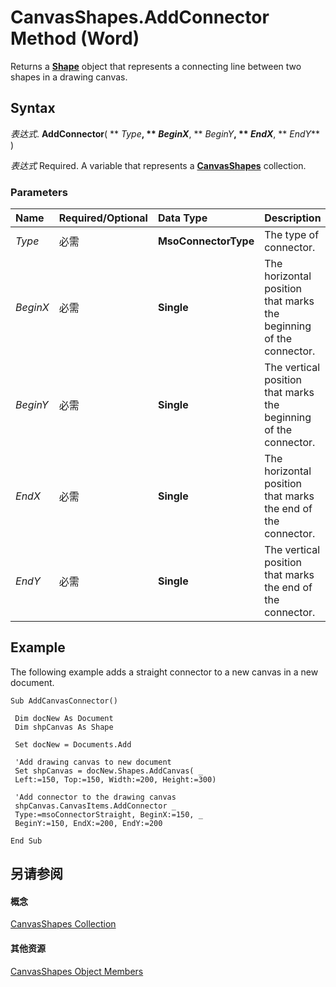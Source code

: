 
# CanvasShapes.AddConnector Method (Word)

Returns a  **[Shape](604029ce-9b2f-9748-5d4e-b458796fa2f0.md)** object that represents a connecting line between two shapes in a drawing canvas.


## Syntax

 _表达式_. **AddConnector**( ** _Type_**, ** _BeginX_**, ** _BeginY_**, ** _EndX_**, ** _EndY_** )

 _表达式_ Required. A variable that represents a **[CanvasShapes](f4b37915-7fde-2a21-0df0-fc3c97983900.md)** collection.


### Parameters



|**Name**|**Required/Optional**|**Data Type**|**Description**|
|:-----|:-----|:-----|:-----|
| _Type_|必需|**MsoConnectorType**|The type of connector.|
| _BeginX_|必需|**Single**|The horizontal position that marks the beginning of the connector.|
| _BeginY_|必需|**Single**|The vertical position that marks the beginning of the connector.|
| _EndX_|必需|**Single**|The horizontal position that marks the end of the connector.|
| _EndY_|必需|**Single**|The vertical position that marks the end of the connector.|

## Example

The following example adds a straight connector to a new canvas in a new document.


```
Sub AddCanvasConnector() 
 
 Dim docNew As Document 
 Dim shpCanvas As Shape 
 
 Set docNew = Documents.Add 
 
 'Add drawing canvas to new document 
 Set shpCanvas = docNew.Shapes.AddCanvas( _ 
 Left:=150, Top:=150, Width:=200, Height:=300) 
 
 'Add connector to the drawing canvas 
 shpCanvas.CanvasItems.AddConnector _ 
 Type:=msoConnectorStraight, BeginX:=150, _ 
 BeginY:=150, EndX:=200, EndY:=200 
 
End Sub
```


## 另请参阅


#### 概念


[CanvasShapes Collection](f4b37915-7fde-2a21-0df0-fc3c97983900.md)
#### 其他资源


[CanvasShapes Object Members](http://msdn.microsoft.com/library/77b4d2f5-0ced-82ec-68ee-895c398d0c9f%28Office.15%29.aspx)